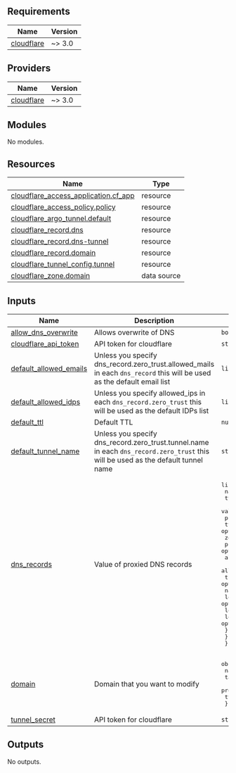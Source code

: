 <!-- BEGIN_TF_DOCS -->
## Requirements

| Name | Version |
|------|---------|
| <a name="requirement_cloudflare"></a> [cloudflare](#requirement\_cloudflare) | ~> 3.0 |

## Providers

| Name | Version |
|------|---------|
| <a name="provider_cloudflare"></a> [cloudflare](#provider\_cloudflare) | ~> 3.0 |

## Modules

No modules.

## Resources

| Name | Type |
|------|------|
| [cloudflare_access_application.cf_app](https://registry.terraform.io/providers/cloudflare/cloudflare/latest/docs/resources/access_application) | resource |
| [cloudflare_access_policy.policy](https://registry.terraform.io/providers/cloudflare/cloudflare/latest/docs/resources/access_policy) | resource |
| [cloudflare_argo_tunnel.default](https://registry.terraform.io/providers/cloudflare/cloudflare/latest/docs/resources/argo_tunnel) | resource |
| [cloudflare_record.dns](https://registry.terraform.io/providers/cloudflare/cloudflare/latest/docs/resources/record) | resource |
| [cloudflare_record.dns-tunnel](https://registry.terraform.io/providers/cloudflare/cloudflare/latest/docs/resources/record) | resource |
| [cloudflare_record.domain](https://registry.terraform.io/providers/cloudflare/cloudflare/latest/docs/resources/record) | resource |
| [cloudflare_tunnel_config.tunnel](https://registry.terraform.io/providers/cloudflare/cloudflare/latest/docs/resources/tunnel_config) | resource |
| [cloudflare_zone.domain](https://registry.terraform.io/providers/cloudflare/cloudflare/latest/docs/data-sources/zone) | data source |

## Inputs

| Name | Description | Type | Default | Required |
|------|-------------|------|---------|:--------:|
| <a name="input_allow_dns_overwrite"></a> [allow\_dns\_overwrite](#input\_allow\_dns\_overwrite) | Allows overwrite of DNS | `bool` | `false` | no |
| <a name="input_cloudflare_api_token"></a> [cloudflare\_api\_token](#input\_cloudflare\_api\_token) | API token for cloudflare | `string` | `null` | no |
| <a name="input_default_allowed_emails"></a> [default\_allowed\_emails](#input\_default\_allowed\_emails) | Unless you specify dns\_record.zero\_trust.allowed\_mails in each `dns_record` this will be used as the default email list | `list(string)` | `null` | no |
| <a name="input_default_allowed_idps"></a> [default\_allowed\_idps](#input\_default\_allowed\_idps) | Unless you specify allowed\_ips in each `dns_record.zero_trust` this will be used as the default IDPs list | `list(string)` | `null` | no |
| <a name="input_default_ttl"></a> [default\_ttl](#input\_default\_ttl) | Default TTL | `number` | `3600` | no |
| <a name="input_default_tunnel_name"></a> [default\_tunnel\_name](#input\_default\_tunnel\_name) | Unless you specify dns\_record.zero\_trust.tunnel.name in each `dns_record.zero_trust` this will be used as the default tunnel name | `string` | `null` | no |
| <a name="input_dns_records"></a> [dns\_records](#input\_dns\_records) | Value of proxied DNS records | <pre>list(object({<br>    name    = string<br>    type    = optional(string)<br>    value   = optional(string)<br>    proxied = optional(bool)<br>    ttl     = optional(number)<br>    zero_trust = optional(object({<br>      protected      = optional(bool)<br>      allowed_idps   = optional(list(string))<br>      allowed_emails = optional(list(string))<br>      tunnel = optional(object({<br>        name           = optional(string)<br>        local-ip       = optional(string)<br>        local-port     = optional(string)<br>        local-protocol = optional(string)<br>      }))<br>    }))<br>  }))</pre> | `null` | no |
| <a name="input_domain"></a> [domain](#input\_domain) | Domain that you want to modify | <pre>object({<br>    name    = string<br>    target  = optional(string)<br>    proxied = optional(bool)<br>    ttl     = optional(number)<br>  })</pre> | `null` | no |
| <a name="input_tunnel_secret"></a> [tunnel\_secret](#input\_tunnel\_secret) | API token for cloudflare | `string` | `null` | no |

## Outputs

No outputs.
<!-- END_TF_DOCS -->